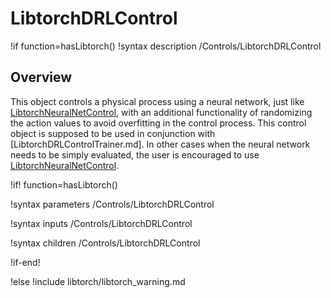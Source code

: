 # LibtorchDRLControl

!if function=hasLibtorch()
!syntax description /Controls/LibtorchDRLControl

## Overview

This object controls a physical process using a neural network, just like [LibtorchNeuralNetControl](framework:source/libtorch/controls/LibtorchNeuralNetControl.md),
with an additional functionality of randomizing the action values to avoid overfitting in the control process.
This control object is supposed to be used in conjunction with [LibtorchDRLControlTrainer.md]. In other
cases when the neural network needs to be simply evaluated, the user is encouraged to use [LibtorchNeuralNetControl](framework:source/libtorch/controls/LibtorchNeuralNetControl.md).

!if! function=hasLibtorch()

!syntax parameters /Controls/LibtorchDRLControl

!syntax inputs /Controls/LibtorchDRLControl

!syntax children /Controls/LibtorchDRLControl

!if-end!

!else
!include libtorch/libtorch_warning.md
